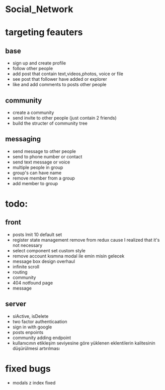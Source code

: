 # Social_Network

# targeting feauters

## base
- sign up and create profile
- follow other people
- add post that contain text,videos,photos, voice or file
- see post that follower have added or explorer
- like and add comments to posts other people

## community
- create a community
- send invite to other people (just contain 2 friends)
- build the structer of community tree

## messaging
- send message to other people
- send to phone number or contact
- send text message or voice
- multiple people in group
- group's can have name
- remove member from a group
- add member to group

# todo:

## front
- posts lmit 10 default set
- register state management remove from redux cause I realized that it's not necessary
- select component set custom style
- remove account kısmına modal ile emin misin gelecek
- message box design overhaul
- infinite scroll
- routing
- community
- 404 notfound page
- message

## server
- siActive, isDelete          
- two factor authenticaation
- sign in with google
- posts enpoints
- community adding endpoint
- kullanıcının etikleşim seviyesine göre yüklenen eklentilerin kalitesinin düşürülmesi artırılması



# fixed bugs

- modals z index fixed
